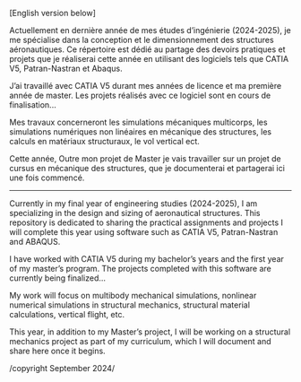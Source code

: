 
[English version below]


Actuellement en dernière année de mes études d’ingénierie (2024-2025), je me spécialise dans la conception et le dimensionnement des structures aéronautiques. Ce répertoire est dédié au partage des devoirs pratiques et projets que je réaliserai cette année en utilisant des logiciels tels que CATIA V5, Patran-Nastran et Abaqus.

J’ai travaillé avec CATIA V5 durant mes années de licence et ma première année de master. Les projets réalisés avec ce logiciel sont en cours de finalisation...

Mes travaux concerneront les simulations mécaniques multicorps, les simulations numériques non linéaires en mécanique des structures, les calculs en matériaux structuraux, le vol vertical ect. 

Cette année, Outre mon projet de Master je vais travailler sur un projet de cursus en mécanique des structures, que je documenterai et partagerai ici une fois commencé.

---------------

Currently in my final year of engineering studies (2024-2025), I am specializing in the design and sizing of aeronautical structures. This repository is dedicated to sharing the practical assignments and projects I will complete this year using software such as CATIA V5, Patran-Nastran and ABAQUS.

I have worked with CATIA V5 during my bachelor’s years and the first year of my master’s program. The projects completed with this software are currently being finalized...

My work will focus on multibody mechanical simulations, nonlinear numerical simulations in structural mechanics, structural material calculations, vertical flight, etc.

This year, in addition to my Master’s project, I will be working on a structural mechanics project as part of my curriculum, which I will document and share here once it begins.

/copyright September 2024/
